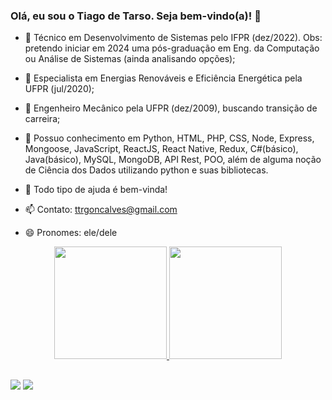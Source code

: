 ### Olá, eu sou o Tiago de Tarso. Seja bem-vindo(a)! 👋


- 🔭 Técnico em Desenvolvimento de Sistemas pelo IFPR (dez/2022). Obs: pretendo iniciar em 2024 uma pós-graduação em Eng. da Computação ou Análise de Sistemas (ainda analisando opções);
- 🔭 Especialista em Energias Renováveis e Eficiência Energética pela UFPR (jul/2020);
- 🔭 Engenheiro Mecânico pela UFPR (dez/2009), buscando transição de carreira;
- 🌱 Possuo conhecimento em Python, HTML, PHP, CSS, Node, Express, Mongoose, JavaScript, ReactJS, React Native, Redux, C#(básico), Java(básico), MySQL, MongoDB, API Rest, POO, além de alguma noção de Ciência dos Dados utilizando python e suas bibliotecas.

- 🤔 Todo tipo de ajuda é bem-vinda!
- 📫 Contato: ttrgoncalves@gmail.com
- 😄 Pronomes: ele/dele

<div align="center">
  <a href="https://github.com/tiagodetarso">
  <img height="180em" src="https://github-readme-stats.vercel.app/api?username=tiagodetarso&show_icons=true&theme=dark&include_all_commits=true&count_private=true"/>
  <img height="180em" src="https://github-readme-stats.vercel.app/api/top-langs/?username=tiagodetarso&layout=compact&langs_count=7&theme=dark"/>
</div>

##

<div>
<a href = "mailto:ttrgoncalves@gmail.com"><img src="https://img.shields.io/badge/-Gmail-%23333?style=for-the-badge&logo=gmail&logoColor=red" target="_blank"></a>
<a href="https://www.linkedin.com/in/tiago-de-tarso-raggiotto-gonçalves-6375223b/" target="_blank"><img src="https://img.shields.io/badge/-LinkedIn-%230077B5?style=for-the-badge&logo=linkedin&logoColor=white" target="_blank"></a>
</div>
